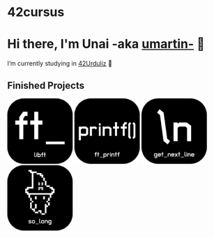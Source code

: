 # 42cursus
# Hi there, I'm Unai -aka [umartin-][website] 👋

I’m currently studying in [42Urduliz][urduliz_website] 🔭

## Finished Projects

[![](./ico/libft_ico.png)](https://github.com/PILTRAFILLA317/42cursus/tree/main/libft)
[![](./ico/ft_printf_ico.png)](https://github.com/PILTRAFILLA317/42cursus/tree/main/ft_printf)
[![](./ico/get_next_line_ico.png)](https://github.com/PILTRAFILLA317/42cursus/tree/main/get_next_line)
[![](./ico/so_long_ico.png)](https://github.com/PILTRAFILLA317/42cursus/tree/main/so_long)


[website]: https://profile.intra.42.fr/users/umartin-
[urduliz_website]:https://www.42urduliz.com/
